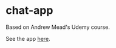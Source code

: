 # chat-app
Based on Andrew Mead's Udemy course.

<p>
See the app <a href="https://mwatson-chat-app.herokuapp.com/">here</a>.
</P>
